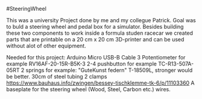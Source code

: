 #SteeringWheel

This was a university Project done by me and my collegue Patrick. 
Goal was to buld a steering wheel and pedal box for a simulator. 
Besides building these two components to work inside a formula studen racecar we created parts that are printable on a 20 cm x 20 cm 3D-printer and can be used without alot of other equipment.

Needed for this project:
Arduino Micro
USB-B Cable
3 Potentiometer for example RV16AF-20-15R-B5K-3
2-4 pushbutton for example  TC-R13-507A-05RT
2 springs for example: "GuteKunst federn" T-18509L, stronger would be better.
30cm of steel tubing
2 clamps https://www.bauhaus.info/zwingen/bessey-tischklemme-tk-6/p/11103360
A baseplate for the steering wheel (Wood, Steel, Carbon etc.)
wires.